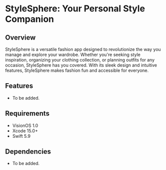 # StyleSphere: Your Personal Style Companion

## Overview 
StyleSphere is a versatile fashion app designed to revolutionize the way you manage
and explore your wardrobe. Whether you're seeking style inspiration, organizing your
clothing collection, or planning outfits for any occasion, StyleSphere has you covered.
With its sleek design and intuitive features, StyleSphere makes fashion fun and accessible
for everyone.

## Features
* To be added.

## Requirements
* VisionOS 1.0
* Xcode 15.0+
* Swift 5.9

## Dependencies
* To be added.
